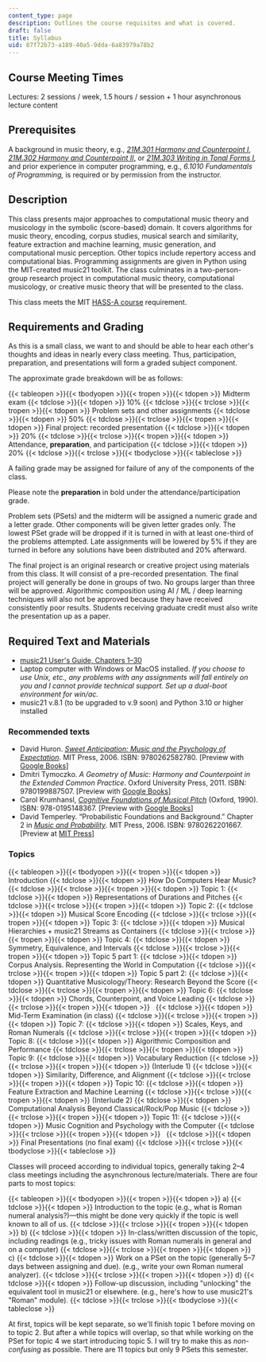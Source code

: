 ```yaml
---
content_type: page
description: Outlines the course requisites and what is covered.
draft: false
title: Syllabus
uid: 87f72b73-a189-40a5-9dda-6a83979a78b2
---
```

## Course Meeting Times

Lectures: 2 sessions / week, 1.5 hours / session + 1 hour asynchronous lecture content

## Prerequisites

A background in music theory, e.g., [*21M.301 Harmony and Counterpoint I*](https://ocw.mit.edu/courses/21m-301-harmony-and-counterpoint-i-spring-2005/), [*21M.302 Harmony and Counterpoint II*,](https://ocw.mit.edu/courses/21m-302-harmony-and-counterpoint-ii-spring-2005/) or [*21M.303 Writing in Tonal Forms I*](https://ocw.mit.edu/courses/21m-303-writing-in-tonal-forms-i-spring-2009/)*,* and prior experience in computer programming, e.g., *6.1010 Fundamentals of Programming,* is required or by permission from the instructor.

## Description

This class presents major approaches to computational music theory and musicology in the symbolic (score-based) domain. It covers algorithms for music theory, encoding, corpus studies, musical search and similarity, feature extraction and machine learning, music generation, and computational music perception. Other topics include repertory access and computational bias. Programming assignments are given in Python using the MIT-created music21 toolkit. The class culminates in a two-person-group research project in computational music theory, computational musicology, or creative music theory that will be presented to the class.

This class meets the MIT [HASS-A course](https://registrar.mit.edu/registration-academics/academic-requirements/hass-requirement) requirement.

## Requirements and Grading

As this is a small class, we want to and should be able to hear each other's thoughts and ideas in nearly every class meeting. Thus, participation, preparation, and presentations will form a graded subject component.

The approximate grade breakdown will be as follows:

{{< tableopen >}}{{< tbodyopen >}}{{< tropen >}}{{< tdopen >}}
Midterm exam
{{< tdclose >}}{{< tdopen >}}
10%
{{< tdclose >}}{{< trclose >}}{{< tropen >}}{{< tdopen >}}
Problem sets and other assignments
{{< tdclose >}}{{< tdopen >}}
50%
{{< tdclose >}}{{< trclose >}}{{< tropen >}}{{< tdopen >}}
Final project: recorded presentation
{{< tdclose >}}{{< tdopen >}}
20%
{{< tdclose >}}{{< trclose >}}{{< tropen >}}{{< tdopen >}}
Attendance, **preparation**, and participation
{{< tdclose >}}{{< tdopen >}}
20%
{{< tdclose >}}{{< trclose >}}{{< tbodyclose >}}{{< tableclose >}}

A failing grade may be assigned for failure of any of the components of the class.

Please note the **preparation** in bold under the attendance/participation grade.

Problem sets (PSets) and the midterm will be assigned a numeric grade and a letter grade. Other components will be given letter grades only. The lowest PSet grade will be dropped if it is turned in with at least one-third of the problems attempted. Late assignments will be lowered by 5% if they are turned in before any solutions have been distributed and 20% afterward. 

The final project is an original research or creative project using materials from this class. It will consist of a pre-recorded presentation. The final project will generally be done in groups of two. No groups larger than three will be approved. Algorithmic composition using AI / ML / deep learning techniques will also not be approved because they have received consistently poor results. Students receiving graduate credit must also write the presentation up as a paper.

## Required Text and Materials

- [music21 User's Guide, Chapters 1–30](https://www.music21.org/music21docs/usersGuide/)
- Laptop computer with Windows or MacOS installed. *If you choose to use Unix, etc., any problems with any assignments will fall entirely on you and I cannot provide technical support. Set up a dual-boot environment for win/ac.* 
- music21 v.8.1 (to be upgraded to v.9 soon) and Python 3.10 or higher installed

### Recommended texts

- David Huron. [*Sweet Anticipation: Music and the Psychology of Expectation*](https://mitpress.mit.edu/9780262582780). MIT Press, 2006. ISBN: 9780262582780. \[Preview with [Google Books](http://books.google.com/books?id=uyI_Cb8olkMC&pg=PAfrontcover#v=onepage)\]
- Dmitri Tymoczko. *A Geometry of Music: Harmony and Counterpoint in the Extended Common Practice*. Oxford University Press, 2011. ISBN: 9780199887507. \[Preview with [Google Books](http://books.google.com/books?id=ODSt58Yk2YYC&pg=PAfrontcover#v=onepage)\]
- Carol Krumhansl, [*Cognitive Foundations of Musical Pitch*](https://global.oup.com/academic/product/cognitive-foundations-of-musical-pitch-9780195148367?cc=us&lang=en&#) (Oxford, 1990). ISBN: 978-0195148367. \[Preview with [Google Books](https://www.google.com/books/edition/Cognitive_Foundations_of_Musical_Pitch/aJDEVqyArr4C?hl=en&gbpv=0)\]
- David Temperley. “Probabilistic Foundations and Background.” Chapter 2 in [*Music and Probability*](https://mitpress.mit.edu/9780262515191). MIT Press, 2006. ISBN: 9780262201667. \[Preview at [MIT Press](https://direct.mit.edu/books/monograph/2326/chapter/60959/Probabilistic-Foundations-and-Background)\]

### Topics

{{< tableopen >}}{{< tbodyopen >}}{{< tropen >}}{{< tdopen >}}
Introduction
{{< tdclose >}}{{< tdopen >}}
How Do Computers Hear Music?
{{< tdclose >}}{{< trclose >}}{{< tropen >}}{{< tdopen >}}
Topic 1:
{{< tdclose >}}{{< tdopen >}}
Representations of Durations and Pitches
{{< tdclose >}}{{< trclose >}}{{< tropen >}}{{< tdopen >}}
Topic 2:
{{< tdclose >}}{{< tdopen >}}
Musical Score Encoding
{{< tdclose >}}{{< trclose >}}{{< tropen >}}{{< tdopen >}}
Topic 3:
{{< tdclose >}}{{< tdopen >}}
Musical Hierarchies + music21 Streams as Containers
{{< tdclose >}}{{< trclose >}}{{< tropen >}}{{< tdopen >}}
Topic 4:
{{< tdclose >}}{{< tdopen >}}
Symmetry, Equivalence, and Intervals
{{< tdclose >}}{{< trclose >}}{{< tropen >}}{{< tdopen >}}
Topic 5 part 1:
{{< tdclose >}}{{< tdopen >}}
Corpus Analysis. Representing the World in Computation
{{< tdclose >}}{{< trclose >}}{{< tropen >}}{{< tdopen >}}
Topic 5 part 2:
{{< tdclose >}}{{< tdopen >}}
Quantitative Musicology/Theory: Research Beyond the Score
{{< tdclose >}}{{< trclose >}}{{< tropen >}}{{< tdopen >}}
Topic 6:
{{< tdclose >}}{{< tdopen >}}
Chords, Counterpoint, and Voice Leading
{{< tdclose >}}{{< trclose >}}{{< tropen >}}{{< tdopen >}}
 
{{< tdclose >}}{{< tdopen >}}
Mid-Term Examination (in class)
{{< tdclose >}}{{< trclose >}}{{< tropen >}}{{< tdopen >}}
Topic 7:
{{< tdclose >}}{{< tdopen >}}
Scales, Keys, and Roman Numerals
{{< tdclose >}}{{< trclose >}}{{< tropen >}}{{< tdopen >}}
Topic 8:
{{< tdclose >}}{{< tdopen >}}
Algorithmic Composition and Performance
{{< tdclose >}}{{< trclose >}}{{< tropen >}}{{< tdopen >}}
Topic 9:
{{< tdclose >}}{{< tdopen >}}
Vocabulary Reduction
{{< tdclose >}}{{< trclose >}}{{< tropen >}}{{< tdopen >}}
(Interlude 1)
{{< tdclose >}}{{< tdopen >}}
Similarity, Difference, and Alignment
{{< tdclose >}}{{< trclose >}}{{< tropen >}}{{< tdopen >}}
Topic 10:
{{< tdclose >}}{{< tdopen >}}
Feature Extraction and Machine Learning
{{< tdclose >}}{{< trclose >}}{{< tropen >}}{{< tdopen >}}
(Interlude 2)
{{< tdclose >}}{{< tdopen >}}
Computational Analysis Beyond Classical/Rock/Pop Music
{{< tdclose >}}{{< trclose >}}{{< tropen >}}{{< tdopen >}}
Topic 11:
{{< tdclose >}}{{< tdopen >}}
Music Cognition and Psychology with the Computer
{{< tdclose >}}{{< trclose >}}{{< tropen >}}{{< tdopen >}}
 
{{< tdclose >}}{{< tdopen >}}
Final Presentations (no final exam)
{{< tdclose >}}{{< trclose >}}{{< tbodyclose >}}{{< tableclose >}}

Classes will proceed according to individual topics, generally taking 2–4 class meetings including the asynchronous lecture/materials. There are four parts to most topics:

{{< tableopen >}}{{< tbodyopen >}}{{< tropen >}}{{< tdopen >}}
a)
{{< tdclose >}}{{< tdopen >}}
Introduction to the topic (e.g., what is Roman numeral analysis?)—this might be done very quickly if the topic is well known to all of us.
{{< tdclose >}}{{< trclose >}}{{< tropen >}}{{< tdopen >}}
b)
{{< tdclose >}}{{< tdopen >}}
In-class/written discussion of the topic, including readings (e.g., tricky issues with Roman numerals in general and on a computer)
{{< tdclose >}}{{< trclose >}}{{< tropen >}}{{< tdopen >}}
c)
{{< tdclose >}}{{< tdopen >}}
Work on a PSet on the topic (generally 5–7 days between assigning and due). (e.g., write your own Roman numeral analyzer).
{{< tdclose >}}{{< trclose >}}{{< tropen >}}{{< tdopen >}}
d)
{{< tdclose >}}{{< tdopen >}}
Follow-up discussion, including "unlocking" the equivalent tool in music21 or elsewhere. (e.g., here's how to use music21's "Roman" module).
{{< tdclose >}}{{< trclose >}}{{< tbodyclose >}}{{< tableclose >}}

At first, topics will be kept separate, so we'll finish topic 1 before moving on to topic 2. But after a while topics will overlap, so that while working on the PSet for topic 4 we start introducing topic 5. I will try to make this as *non-confusing* as possible. There are 11 topics but only 9 PSets this semester.